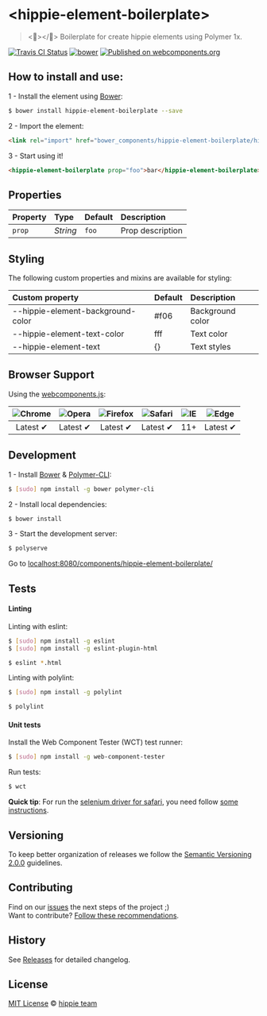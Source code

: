 # &lt;hippie-element-boilerplate&gt;

> <:fallen_leaf:></:fallen_leaf:> Boilerplate for create hippie elements using Polymer 1x.

[![Travis CI Status](https://travis-ci.org/hippie-elements/hippie-element-boilerplate.svg?branch=master)](https://travis-ci.org/hippie-elements/hippie-element-boilerplate)
[![bower](https://img.shields.io/bower/v/hippie-element-boilerplate.svg)](https://www.npmjs.com/package/bananacss)
[![Published on webcomponents.org](https://img.shields.io/badge/webcomponents.org-published-blue.svg)](https://www.webcomponents.org/element/hippie-elements/hippie-element-boilerplate)

## How to install and use:

1 - Install the element using [Bower](http://bower.io/):

```sh
$ bower install hippie-element-boilerplate --save
```

2 -  Import the element:

```html
<link rel="import" href="bower_components/hippie-element-boilerplate/hippie-element-boilerplate.html">
```

3 - Start using it!

<!--
```
<custom-element-demo>
  <template>
    <link rel="import" href="hippie-element-boilerplate.html">
    <next-code-block></next-code-block>
  </template>
</custom-element-demo>
```
-->
```html
<hippie-element-boilerplate prop="foo">bar</hippie-element-boilerplate>
```


## Properties

Property  | Type        | Default   | Description
:---      |:---        |:---        |:---
`prop`    | *String*    | `foo`     | Prop description

## Styling

The following custom properties and mixins are available for styling:

Custom property                   | Default  | Description
:---                              |:---      |:---
--hippie-element-background-color | #f06    | Background color
--hippie-element-text-color       | fff      | Text color
--hippie-element-text             | {}       | Text styles


## Browser Support

Using the [webcomponents.js](https://github.com/WebComponents/webcomponentsjs):

 ![Chrome](https://cdnjs.cloudflare.com/ajax/libs/browser-logos/39.2.2/chrome/chrome_48x48.png) | ![Opera](https://cdnjs.cloudflare.com/ajax/libs/browser-logos/39.2.2/opera/opera_48x48.png) | ![Firefox](https://cdnjs.cloudflare.com/ajax/libs/browser-logos/39.2.2/firefox/firefox_48x48.png) | ![Safari](https://cdnjs.cloudflare.com/ajax/libs/browser-logos/39.2.2/safari/safari_48x48.png) |![IE](https://cdnjs.cloudflare.com/ajax/libs/browser-logos/39.2.2/archive/internet-explorer_9-11/internet-explorer_9-11_48x48.png) |  ![Edge](https://cdnjs.cloudflare.com/ajax/libs/browser-logos/39.2.2/edge/edge_48x48.png) |
:---: | :---: | :---: | :---: | :---: | :---: |
Latest ✔ | Latest ✔ | Latest ✔ | Latest ✔ | 11+ | Latest ✔

## Development

1 - Install [Bower](http://bower.io/) & [Polymer-CLI](https://www.polymer-project.org/1.0/docs/tools/polymer-cli):

```sh
$ [sudo] npm install -g bower polymer-cli
```

2 - Install local dependencies:

```sh
$ bower install
```

3 - Start the development server:

```sh
$ polyserve
```

Go to [localhost:8080/components/hippie-element-boilerplate/](http://localhost:8080/components/hippie-element-boilerplate/)

## Tests

#### Linting

Linting with eslint:

```sh
$ [sudo] npm install -g eslint
$ [sudo] npm install -g eslint-plugin-html

$ eslint *.html
```

Linting with polylint:

```sh
$ [sudo] npm install -g polylint

$ polylint
```

#### Unit tests

Install the Web Component Tester (WCT) test runner:

```sh
$ [sudo] npm install -g web-component-tester
```

Run tests:

```sh
$ wct
```

**Quick tip**: For run the [selenium driver for safari](https://mvnrepository.com/artifact/org.seleniumhq.selenium/selenium-safari-driver), you need follow [some instructions](https://webkit.org/blog/6900/webdriver-support-in-safari-10/).

## Versioning

To keep better organization of releases we follow the [Semantic Versioning 2.0.0](http://semver.org/) guidelines.

## Contributing

Find on our [issues](https://github.com/hippie-elements/hippie-element-boilerplate/issues/) the next steps of the project ;)
<br>
Want to contribute? [Follow these recommendations](https://github.com/hippie-elements/hippie-element-boilerplate/blob/master/CONTRIBUTING.md).

## History

See [Releases](https://github.com/hippie-elements/hippie-element-boilerplate/releases) for detailed changelog.

## License

[MIT License](https://hippie-elements.github.io/LICENSE.txt) © [hippie team](https://github.com/orgs/hippie-elements/people)
